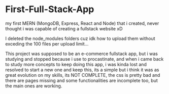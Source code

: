 # First-Full-Stack-App
my first MERN (MongoDB, Express, React and Node) that i created, never thought i was capable of creating a fullstack website xD

I deleted the node_modules folders cuz idk how to upload them without exceding the 100 files per upload limit...

This project was supposed to be an e-commerce fullstack app, but i was studying and stopped because i use to procastinate, and when i came back to study more concepts to keep doing this app, i was kinda lost and resolved to start a new one and keep this, its a simple but i think it was as great evolution on my skills, its NOT COMPLETE, the css is pretty bad and there are pages missing and some functionalities are incomplete too, but the main ones are working.
